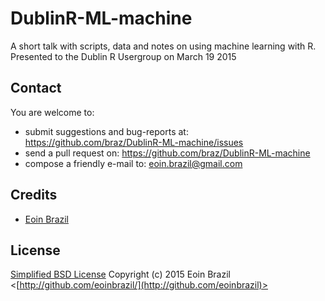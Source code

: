 # DublinR-ML-machine
A short talk with scripts, data and notes on using machine learning with R.
Presented to the Dublin R Usergroup on March 19 2015

## Contact

You are welcome to:

* submit suggestions and bug-reports at: https://github.com/braz/DublinR-ML-machine/issues
* send a pull request on: https://github.com/braz/DublinR-ML-machine
* compose a friendly e-mail to: eoin.brazil@gmail.com

## Credits

  - [Eoin Brazil](http://github.com/eoinbrazil)

## License

[Simplified BSD License](http://opensource.org/licenses/BSD-3-Clause)
Copyright (c) 2015 Eoin Brazil <[http://github.com/eoinbrazil/](http://github.com/eoinbrazil)>

